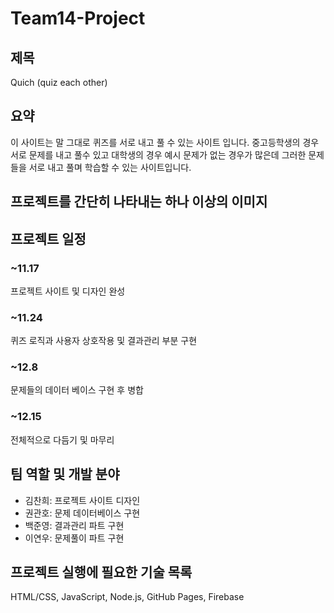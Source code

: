 # Team14-Project
## 제목
Quich (quiz each other)

## 요약
이 사이트는 말 그대로 퀴즈를 서로 내고 풀 수 있는 사이트 입니다. 중고등학생의 경우 서로 문제를 내고 풀수 있고 대학생의 경우 
예시 문제가 없는 경우가 많은데 그러한 문제들을 서로 내고 풀며 학습할 수 있는 사이트입니다. 

## 프로젝트를 간단히 나타내는 하나 이상의 이미지

## 프로젝트 일정
### ~11.17
프로젝트 사이트 및 디자인 완성
### ~11.24
퀴즈 로직과 사용자 상호작용 및 결과관리 부분 구현
### ~12.8   
문제들의 데이터 베이스 구현 후 병합
### ~12.15
전체적으로 다듬기 및 마무리

## 팀 역할 및 개발 분야
- 김찬희: 프로젝트 사이트 디자인
- 권관호: 문제 데이터베이스 구현
- 백준영: 결과관리 파트 구현
- 이연우: 문제풀이 파트 구현

## 프로젝트 실행에 필요한 기술 목록 
HTML/CSS, JavaScript, Node.js, GitHub Pages, Firebase